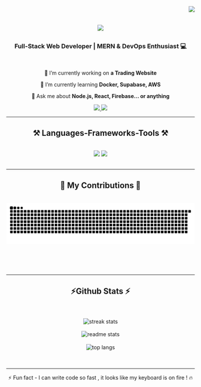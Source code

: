 <img align="right" src="https://visitor-badge.laobi.icu/badge?page_id=salesp07.salesp07" />

<h1 align="center">
    <img src="https://readme-typing-svg.herokuapp.com/?font=Righteous&size=35&center=true&vCenter=true&width=500&height=70&duration=4000&lines=Hi+There+!+👋;+I'm+Vaibhav+Sarkar;" />
</h1>

<h3 align="center">Full-Stack Web Developer | MERN & DevOps Enthusiast 💻</h3>

<br/>

<div align="center">
 
🔭 I’m currently working on **a Trading Website**
 
🌱 I’m currently learning **Docker, Supabase, AWS**

💬 Ask me about **Node.js, React, Firebase... or anything**
 </div>
 
<div align="center"> 
  <a href="mailto:sarkarvaibhav20@gmail.com">
    <img src="https://img.shields.io/badge/Gmail-333333?style=for-the-badge&logo=gmail&logoColor=red" />
  </a>
 <a href="https://linkedin.com/in/vaibhav-sarkar-87181027b" target="_blank">
    <img src="https://img.shields.io/badge/LinkedIn-0077B5?style=for-the-badge&logo=linkedin&logoColor=white" target="_blank" />
  </a>
</div>

 <hr/>
 
<h2 align="center">⚒️ Languages-Frameworks-Tools ⚒️</h2>
<br/>
<div align="center">
    <img src="https://skillicons.dev/icons?i=react,bootstrap,mui,html,css,vscode,github,figma,tailwind,git,r" />
    <img src="https://skillicons.dev/icons?i=nodejs,python,javascript,typescript,express,firebase,mongodb,c,java,nextjs,mysql,flask" /><br>
</div>

<br/>
<hr/>

<div align="center">
  <h2>🐍 My Contributions 🐍</h2>
  <br>
  <img alt="snake eating my contributions" src="https://raw.githubusercontent.com/DeveloperVaibhav1/DeveloperVaibhav1/refs/heads/output/github-snake.svg" />
  
  <br/><br/><br/>
</div>

<hr/>

<h2 align="center">⚡Github Stats ⚡</h2>
<br>
<div align=center >
    <br>
  <img width="340" src="https://github-readme-streak-stats.herokuapp.com/?user=DeveloperVaibhav1&count_private=true&theme=react&border_radius=10" alt="streak stats"/><br><br>
<img width="340"  src="https://github-readme-stats.vercel.app/api?username=DeveloperVaibhav1&count_private=true&show_icons=true&theme=react&rank_icon=github&border_radius=10" alt="readme stats" />
<br/><br>
<img width="340"  align="center"  src="https://github-readme-stats.vercel.app/api/top-langs/?username=DeveloperVaibhav1&hide=HTML&langs_count=8&layout=compact&theme=react&border_radius=10&size_weight=0.5&count_weight=0.5&exclude_repo=github-readme-stats" alt="top langs" />

</div>
<br><br>
</div>

<hr/>

<div align = "center">⚡ Fun fact - I can write code so fast , it looks like my keyboard is on fire ! 🔥 </div>
